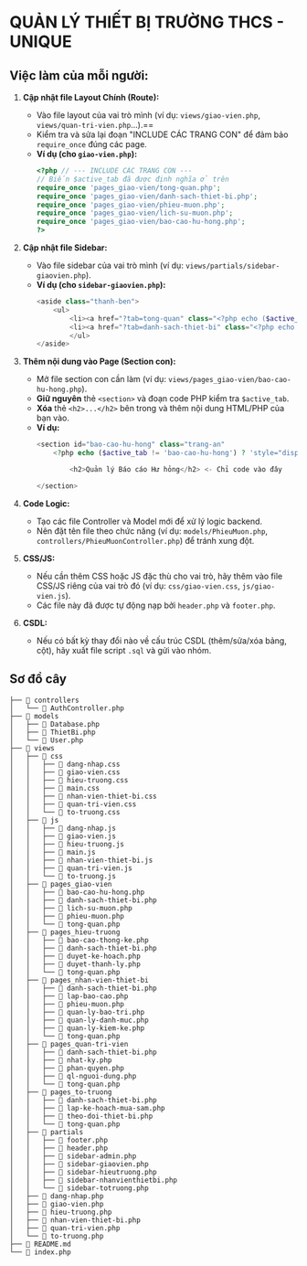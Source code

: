 # QUẢN LÝ THIẾT BỊ TRƯỜNG THCS - UNIQUE

## Việc làm của mỗi người:

1.  **Cập nhật file Layout Chính (Route):**
    * Vào file layout của vai trò mình (ví dụ: `views/giao-vien.php`, `views/quan-tri-vien.php`...).==
    * Kiểm tra và sửa lại đoạn "INCLUDE CÁC TRANG CON" để đảm bảo `require_once` đúng các page.
    * **Ví dụ (cho `giao-vien.php`):**
        ```php
        <?php // --- INCLUDE CÁC TRANG CON ---
        // Biến $active_tab đã được định nghĩa ở trên
        require_once 'pages_giao-vien/tong-quan.php';
        require_once 'pages_giao-vien/danh-sach-thiet-bi.php'; 
        require_once 'pages_giao-vien/phieu-muon.php';
        require_once 'pages_giao-vien/lich-su-muon.php';
        require_once 'pages_giao-vien/bao-cao-hu-hong.php';
        ?>
        ```

2.  **Cập nhật file Sidebar:**
    * Vào file sidebar của vai trò mình (ví dụ: `views/partials/sidebar-giaovien.php`).
    * **Ví dụ (cho `sidebar-giaovien.php`):**
        ```php
        <aside class="thanh-ben">
            <ul>
                <li><a href="?tab=tong-quan" class="<?php echo ($active_tab == 'tong-quan') ? 'active' : ''; ?>">Tổng quan</a></li>
                <li><a href="?tab=danh-sach-thiet-bi" class="<?php echo ($active_tab == 'danh-sach-thiet-bi') ? 'active' : ''; ?>">Danh sách thiết bị</a></li>
                </ul>
        </aside>
        ```

3.  **Thêm nội dung vào Page (Section con):**
    * Mở file section con cần làm (ví dụ: `views/pages_giao-vien/bao-cao-hu-hong.php`).
    * **Giữ nguyên** thẻ `<section>` và đoạn code PHP kiểm tra `$active_tab`.
    * **Xóa** thẻ `<h2>...</h2>` bên trong và thêm nội dung HTML/PHP của bạn vào.
    * **Ví dụ:**
        ```php
        <section id="bao-cao-hu-hong" class="trang-an"
            <?php echo ($active_tab != 'bao-cao-hu-hong') ? 'style="display:none;"' : ''; ?>>
        
                <h2>Quản lý Báo cáo Hư hỏng</h2> <- Chỉ code vào đây

        </section>
        ```

4.  **Code Logic:**
    * Tạo các file Controller và Model mới để xử lý logic backend.
    * Nên đặt tên file theo chức năng (ví dụ: `models/PhieuMuon.php`, `controllers/PhieuMuonController.php`) để tránh xung đột.

5.  **CSS/JS:**
    * Nếu cần thêm CSS hoặc JS đặc thù cho vai trò, hãy thêm vào file CSS/JS riêng của vai trò đó (ví dụ: `css/giao-vien.css`, `js/giao-vien.js`).
    * Các file này đã được tự động nạp bởi `header.php` và `footer.php`.

6.  **CSDL:**
    * Nếu có bất kỳ thay đổi nào về cấu trúc CSDL (thêm/sửa/xóa bảng, cột), hãy xuất file script `.sql` và gửi vào nhóm.

## Sơ đồ cây

```
├── 📁 controllers
│   └── 🐘 AuthController.php
├── 📁 models
│   ├── 🐘 Database.php
│   ├── 🐘 ThietBi.php
│   └── 🐘 User.php
├── 📁 views
│   ├── 📁 css
│   │   ├── 🎨 dang-nhap.css
│   │   ├── 🎨 giao-vien.css
│   │   ├── 🎨 hieu-truong.css
│   │   ├── 🎨 main.css
│   │   ├── 🎨 nhan-vien-thiet-bi.css
│   │   ├── 🎨 quan-tri-vien.css
│   │   └── 🎨 to-truong.css
│   ├── 📁 js
│   │   ├── 📄 dang-nhap.js
│   │   ├── 📄 giao-vien.js
│   │   ├── 📄 hieu-truong.js
│   │   ├── 📄 main.js
│   │   ├── 📄 nhan-vien-thiet-bi.js
│   │   ├── 📄 quan-tri-vien.js
│   │   └── 📄 to-truong.js
│   ├── 📁 pages_giao-vien
│   │   ├── 🐘 bao-cao-hu-hong.php
│   │   ├── 🐘 danh-sach-thiet-bi.php
│   │   ├── 🐘 lich-su-muon.php
│   │   ├── 🐘 phieu-muon.php
│   │   └── 🐘 tong-quan.php
│   ├── 📁 pages_hieu-truong
│   │   ├── 🐘 bao-cao-thong-ke.php
│   │   ├── 🐘 danh-sach-thiet-bi.php
│   │   ├── 🐘 duyet-ke-hoach.php
│   │   ├── 🐘 duyet-thanh-ly.php
│   │   └── 🐘 tong-quan.php
│   ├── 📁 pages_nhan-vien-thiet-bi
│   │   ├── 🐘 danh-sach-thiet-bi.php
│   │   ├── 🐘 lap-bao-cao.php
│   │   ├── 🐘 phieu-muon.php
│   │   ├── 🐘 quan-ly-bao-tri.php
│   │   ├── 🐘 quan-ly-danh-muc.php
│   │   ├── 🐘 quan-ly-kiem-ke.php
│   │   └── 🐘 tong-quan.php
│   ├── 📁 pages_quan-tri-vien
│   │   ├── 🐘 danh-sach-thiet-bi.php
│   │   ├── 🐘 nhat-ky.php
│   │   ├── 🐘 phan-quyen.php
│   │   ├── 🐘 ql-nguoi-dung.php
│   │   └── 🐘 tong-quan.php
│   ├── 📁 pages_to-truong
│   │   ├── 🐘 danh-sach-thiet-bi.php
│   │   ├── 🐘 lap-ke-hoach-mua-sam.php
│   │   ├── 🐘 theo-doi-thiet-bi.php
│   │   └── 🐘 tong-quan.php
│   ├── 📁 partials
│   │   ├── 🐘 footer.php
│   │   ├── 🐘 header.php
│   │   ├── 🐘 sidebar-admin.php
│   │   ├── 🐘 sidebar-giaovien.php
│   │   ├── 🐘 sidebar-hieutruong.php
│   │   ├── 🐘 sidebar-nhanvienthietbi.php
│   │   └── 🐘 sidebar-totruong.php
│   ├── 🐘 dang-nhap.php
│   ├── 🐘 giao-vien.php
│   ├── 🐘 hieu-truong.php
│   ├── 🐘 nhan-vien-thiet-bi.php
│   ├── 🐘 quan-tri-vien.php
│   └── 🐘 to-truong.php
├── 📝 README.md
└── 🐘 index.php
```